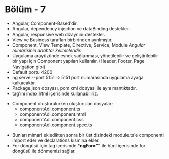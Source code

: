 
# Bölüm - 7

*   Angular, Component-Based'dir.
*   Angular, dependency injection ve dataBinding destekler.
*   Angular, responsive web dizaynını destekler.
*   View ve Business tarafları birbirinden ayrılmıştır.
*   Component, View Template, Directive, Service, Module *Angular mimarisinin anahtar kelimeleridir.*
*   Uygulama arayüzünde esnek sağlanması, yönetilebilir ve geliştirilebilir bir yapı için Component yapıları kullanılır. (Header, Footer, Page Navigation gibi)
*   Default portu 4200
*   ng serve --port 5151 => 5151 port numarasında uygulama ayağa kalkacaktır.
*   Package.json dosyası, pom.xml dosyası ile aynı mantıktadır.
*   <app-root></app-root> tag'ını index.html içerisinde kullanabiliriz.
-   Component oluşturulurken oluşturulan dosyalar;
    -   componentAdi.component.ts
    -   componentAdi.component.html
    -   componentAdi.component.css
    -   componentAdi.component.spec.ts
*   Bunları mimari ekledikten sonra bir üst dizindeki module.ts'e componenti import eder ve declarations kısmına ekler.
*   For döngüsü için tag içerisinde ***ngFor=""** ile html içerisinde for döngüsü ile dönmemizi sağlar.

